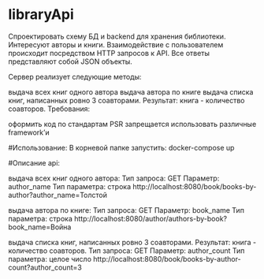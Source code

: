 # libraryApi

Спроектировать схему БД и backend для хранения библиотеки. Интересуют авторы и книги. Взаимодействие с пользователем происходит посредством HTTP запросов к API. Все ответы представляют собой JSON объекты.

Сервер реализует следующие методы:

выдача всех книг одного автора
выдача автора по книге
выдача списка книг, написанных ровно 3 соавторами. Результат: книга - количество соавторов.
Требования:

оформить код по стандартам PSR
запрещается использовать различные framework’и


#Использование:
В корневой папке запустить:
docker-compose up

#Описание api:

выдача всех книг одного автора:
Тип запроса: GET 
Параметр: author_name
Тип параметра: строка
http://localhost:8080/book/books-by-author?author_name=Толстой

выдача автора по книге:
Тип запроса: GET 
Параметр: book_name
Тип параметра: строка
http://localhost:8080/author/authors-by-book?book_name=Война


выдача списка книг, написанных ровно 3 соавторами. Результат: книга - количество соавторов.
Тип запроса: GET 
Параметр: author_count
Тип параметра: целое число
http://localhost:8080/book/books-by-author-count?author_count=3

